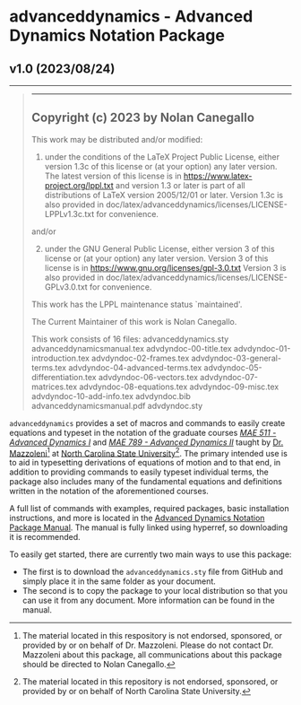# advanceddynamics - Advanced Dynamics Notation Package
## v1.0 (2023/08/24)
---
>--------------------------------------------------------------------------------
>Copyright (c) 2023 by Nolan Canegallo <nacanega at ncsu dot edu>
>--------------------------------------------------------------------------------
>
>This work may be distributed and/or modified:
>
>    1.  under the conditions of the LaTeX Project Public License, either version
>        1.3c of this license or (at your option) any later version.
>        The latest version of this license is in
>            https://www.latex-project.org/lppl.txt
>        and version 1.3 or later is part of all distributions of LaTeX
>        version 2005/12/01 or later.
>        Version 1.3c is also provided in 
>            doc/latex/advanceddynamics/licenses/LICENSE-LPPLv1.3c.txt
>        for convenience.
>
>    and/or
>
>    2.  under the GNU General Public License, either version 3 of this license 
>        or (at your option) any later version.
>        Version 3 of this license is in
>            https://www.gnu.org/licenses/gpl-3.0.txt
>        Version 3 is also provided in 
>            doc/latex/advanceddynamics/licenses/LICENSE-GPLv3.0.txt
>        for convenience.
>
>This work has the LPPL maintenance status `maintained'.
>
>The Current Maintainer of this work is Nolan Canegallo.
>
>This work consists of 16 files:
>    advanceddynamics.sty
>    advanceddynamicsmanual.tex
>        advdyndoc-00-title.tex
>        advdyndoc-01-introduction.tex
>        advdyndoc-02-frames.tex
>        advdyndoc-03-general-terms.tex
>        advdyndoc-04-advanced-terms.tex
>        advdyndoc-05-differentiation.tex
>        advdyndoc-06-vectors.tex
>        advdyndoc-07-matrices.tex
>        advdyndoc-08-equations.tex
>        advdyndoc-09-misc.tex
>        advdyndoc-10-add-info.tex
>        advdyndoc.bib
>    advanceddynamicsmanual.pdf
>    advdyndoc.sty

`advanceddynamics` provides a set of macros and commands to easily create equations and typeset in the notation of the graduate courses [*MAE 511 - Advanced Dynamics I*][1] and [*MAE 789 - Advanced Dynamics II*][2] taught by [Dr. Mazzoleni][3][^1] at [North Carolina State University][4][^2]. The primary intended use is to aid in typesetting derivations of equations of motion and to that end, in addition to providing commands to easily typeset individual terms, the package also includes many of the fundamental equations and definitions written in the notation of the aforementioned courses. 

A full list of commands with examples, required packages, basic installation instructions, and more is located in the [Advanced Dynamics Notation Package Manual][5]. The manual is fully linked using hyperref, so downloading it is recommended.

To easily get started, there are currently two main ways to use this package:
- The first is to download the `advanceddynamics.sty` file from GitHub and simply place it in the same folder as your document. 
- The second is to copy the package to your local distribution so that you can use it from any document. More information can be found in the manual.

[1]: https://www.engineeringonline.ncsu.edu/course/mae-511-advanced-dynamics-with-applications-to-aerospace-systems/
[2]: https://www.engineeringonline.ncsu.edu/course/mae-789-advanced-dynamics-ii/
[3]: https://www.mae.ncsu.edu/people/apmazzol/
[4]: https://www.ncsu.edu/
[5]: ../master/doc/latex/advanceddynamics/advanceddynamicsmanual.pdf

[^1]: The material located in this respository is not endorsed, sponsored, or provided by or on behalf of Dr. Mazzoleni. Please do not contact Dr. Mazzoleni about this package, all communications about this package should be directed to Nolan Canegallo.
[^2]: The material located in this repository is not endorsed, sponsored, or provided by or on behalf of North Carolina State University. 
